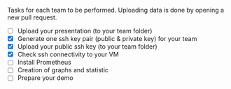 Tasks for each team to be performed.
Uploading data is done by opening a new pull request.

- [ ] Upload your presentation (to your team folder)
- [x] Generate one ssh key pair (public & private key) for your team
- [x] Upload your public ssh key (to your team folder)
- [x] Check ssh connectivity to your VM
- [ ] Install Prometheus 
- [ ] Creation of graphs and statistic 
- [ ] Prepare your demo
